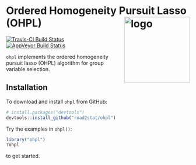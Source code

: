 # Ordered Homogeneity Pursuit Lasso (OHPL)  <a href="https://ohpl.io"><img src="https://nanx.me/images/project-ohpl.png" align="right" alt="logo" height="180" width="180" /></a>

[![Travis-CI Build Status](https://travis-ci.org/road2stat/ohpl.svg?branch=master)](https://travis-ci.org/road2stat/ohpl)
[![AppVeyor Build Status](https://ci.appveyor.com/api/projects/status/github/road2stat/ohpl?branch=master&svg=true)](https://ci.appveyor.com/project/road2stat/ohpl)

`ohpl` implements the ordered homogeneity pursuit lasso (OHPL) algorithm for group variable selection.

## Installation

To download and install `ohpl` from GitHub:

```r
# install.packages("devtools")
devtools::install_github("road2stat/ohpl")
```

Try the examples in `ohpl()`:

```r
library("ohpl")
?ohpl
```

to get started.
